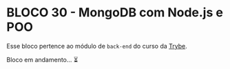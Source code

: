 # BLOCO 30 - MongoDB com Node.js e POO



Esse bloco pertence ao módulo de `back-end` do curso da [Trybe](https://www.betrybe.com/). 

Bloco em andamento... :hourglass_flowing_sand:
